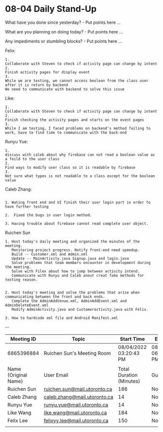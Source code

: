 # 08-04 Daily Stand-Up

What have you done since yesterday? - Put points here ...

What are you planning on doing today? - Put points here ...

Any impediments or stumbling blocks? - Put points here ...

Felix:
```
1. 
Collaborate with Steven to check if activity page can change by intent
2. 
Finish activity pages for display event
3. 
While we are testing, we cannot access boolean from the class user after it is return by backend
We need to communicate with backend to solve this issue
```
Like:
```
1. 
Collaborate with Steven to check if activity page can change by intent
2. 
Finish checking the activity pages and starts on the event pages
3. 
While I am testing, I faced problems on backend's method failing to work, have to find time to communicate with the back-end
```

Runyu Yue:
```
1. 
discuss with caleb about why firebase can not read a boolean value as a feild to the user class
2. 
Find ways to modify user class so it is readable by firebase
3. 
Not sure what types is not readable to a class except for the boolean value
```

Caleb Zhang:
```

1. Wating front end and UI finish their user login part in order to have further testing

2.  Fixed the bugs in user login method.

3. Having trouble about firebase cannot read complete user object.
```

Ruichen Sun

    1. Host today's daily meeting and organized the minutes of the meeting. 
       Monitoring project progress. Notify front-end need speedup.
       Build -- Customer.xml and Admin.xml
       Update -- MainActivity.java Signup.java and login.java
       Solve problems that team members encounter in development during the meeting.
       Solve with Filex about how to jump between activity intend.
       Communicate with Runyu and Caleb anout creat fake methods for testing reason.


    2. Host today's meeting and solve the problems that arise when communicating between the front and back ends. 
       Complete the AdminAddVenue.xml, AdminAddEvent.xml and AdminDeleteEvent.xml
       Modify AdminActivity.java and Customeractivity.java with Felix.

    3. How to hardcode xml file and Android Manifest.xml
    
--

| Meeting ID           | Topic                        | Start Time               | End Time               |
|----------------------|------------------------------|--------------------------|------------------------|
| 6865396884           | Ruichen Sun's Meeting Room   | 08/04/2022 03:20:43 PM   | 08/04/2022 06:27:02 PM |
|                      |                              |                          |                        |
| Name (Original Name) | User Email                   | Total Duration (Minutes) | Guest                  |
| Ruichen Sun          | ruichen.sun@mail.utoronto.ca | 186                      | No                     |
| Caleb Zhang          | caleb.zhang@mail.utoronto.ca | 14                       | No                     |
| Runyu Yue            | runyu.yue@mail.utoronto.ca   | 14                       | No                     |
| Like Wang            | like.wang@mail.utoronto.ca   | 184                      | No                     |
| Felix Lee            | felixyy.lee@mail.utoronto.ca | 150                      | No                     |
|                      |                              |                          |                        |


